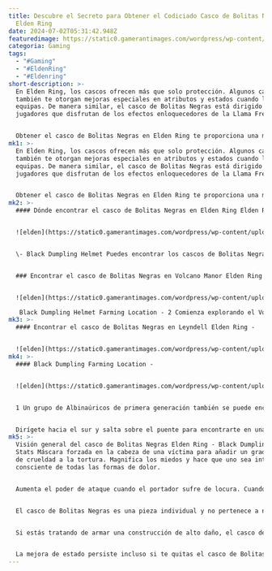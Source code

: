 ```yaml
---
title: Descubre el Secreto para Obtener el Codiciado Casco de Bolitas Negras en
  Elden Ring
date: 2024-07-02T05:31:42.948Z
featuredimage: https://static0.gamerantimages.com/wordpress/wp-content/uploads/2024/07/elden-ring-how-to-find-black-dumpling-helmet.jpeg?q=70&fit=contain&w=1140&h=&dpr=1
categoria: Gaming
tags:
  - "#Gaming"
  - "#EldenRing"
  - "#Eldenring"
short-description: >-
  En Elden Ring, los cascos ofrecen más que solo protección. Algunos cascos
  también te otorgan mejoras especiales en atributos y estados cuando los
  equipas. De manera similar, el casco de Bolitas Negras está dirigido a
  jugadores que disfrutan de los efectos enloquecedores de la Llama Frenética.


  Obtener el casco de Bolitas Negras en Elden Ring te proporciona una mejora temporal para todos los tipos de ataque cuando sufres el efecto de estado de locura. Ahora, con los nuevos talismanes introducidos en el DLC Shadow of the Erdtree, puedes combinarlos con el casco de Bolitas Negras para llevar tus construcciones de locura al siguiente nivel. Aquí te mostramos dónde puedes encontrar el casco de Bolitas Negras en Elden Ring.
mk1: >-
  En Elden Ring, los cascos ofrecen más que solo protección. Algunos cascos
  también te otorgan mejoras especiales en atributos y estados cuando los
  equipas. De manera similar, el casco de Bolitas Negras está dirigido a
  jugadores que disfrutan de los efectos enloquecedores de la Llama Frenética.


  Obtener el casco de Bolitas Negras en Elden Ring te proporciona una mejora temporal para todos los tipos de ataque cuando sufres el efecto de estado de locura. Ahora, con los nuevos talismanes introducidos en el DLC Shadow of the Erdtree, puedes combinarlos con el casco de Bolitas Negras para llevar tus construcciones de locura al siguiente nivel. Aquí te mostramos dónde puedes encontrar el casco de Bolitas Negras en Elden Ring.
mk2: >-
  #### Dónde encontrar el casco de Bolitas Negras en Elden Ring Elden Ring 


  ![elden](https://static0.gamerantimages.com/wordpress/wp-content/uploads/2024/07/elden-ring-black-dumpling-helmet.jpeg?q=70&fit=crop&w=1500&dpr=1 "elden")


  \- Black Dumpling Helmet Puedes encontrar los cascos de Bolitas Negras en los Albinaúricos de primera generación, ubicados en Volcano Manor y Leyndell. Puedes identificar fácilmente a estos enemigos por sus cascos únicos, que parecen un paño negro cubriendo sus rostros.


  ### Encontrar el casco de Bolitas Negras en Volcano Manor Elden Ring -


  ![elden](https://static0.gamerantimages.com/wordpress/wp-content/uploads/2024/07/elden-ring-black-dumpling-helmet-farming-location-2.jpg?q=70&fit=crop&w=1500&dpr=1 "elden")

   Black Dumpling Helmet Farming Location - 2 Comienza explorando el Volcano Manor y descubre el sitio de gracia del Salón de Huéspedes, ubicado en la región suroeste de la mansión. Sal del salón usando la puerta del noroeste para encontrar a un Albinaúrico de primera generación. Usando el corredor del sur, puedes entrar a otra área grande donde puedes farmear alrededor de cinco Albinaúricos adicionales para obtener el casco.
mk3: >-
  #### Encontrar el casco de Bolitas Negras en Leyndell Elden Ring - 


  ![elden](https://static0.gamerantimages.com/wordpress/wp-content/uploads/2024/07/elden-ring-black-dumpling-farming-location-1.jpeg?q=70&fit=crop&w=1500&dpr=1 "elden")
mk4: >-
  #### Black Dumpling Farming Location -


  ![elden](https://static0.gamerantimages.com/wordpress/wp-content/uploads/2024/07/elden-ring-black-dumpling-helmet-stats-1.jpeg?q=70&fit=crop&w=1500&dpr=1 "elden")


  1 Un grupo de Albinaúricos de primera generación también se puede encontrar en Leyndell. Comienza explorando las mazmorras y descubre el sitio de gracia del Balcón de la Avenida. Empieza desde el sitio de gracia y usa las escaleras del noroeste para llegar a un puente custodiado por un soldado de Leyndell.


  Dirígete hacia el sur y salta sobre el puente para encontrarte en una zona en ruinas donde puedes encontrar alrededor de cinco Albinaúricos de primera generación. Es importante notar que el casco de Bolitas Negras tiene una tasa de drop muy baja, por lo que se recomienda que tu descubrimiento sea al menos 100 y que uses la máscara de Lágrima Plateada mientras farmeas el equipo.
mk5: >-
  Visión general del casco de Bolitas Negras Elden Ring - Black Dumpling Helmet
  Stats Máscara forzada en la cabeza de una víctima para añadir un grado extra
  de crueldad a la tortura. Magnifica los miedos y hace que uno sea intensamente
  consciente de todas las formas de dolor.


  Aumenta el poder de ataque cuando el portador sufre de locura. Cuando el casco de Bolitas Negras se pone, el torturador ya no busca respuestas; solo infligir sufrimiento sin esperanza de alivio.


  El casco de Bolitas Negras es una pieza individual y no pertenece a ningún conjunto. Sufrir de locura mientras llevas el casco de Bolitas Negras aumenta el daño de todos tus ataques en un 10% durante 60 segundos.


  Si estás tratando de armar una construcción de alto daño, el casco de Bolitas Negras puede ser muy útil. Puedes acumular intencionalmente locura y sufrir el efecto de estado de locura usando hechizos como Aullido de Shabriri o usando un objeto como la Piedra de Llama Frenética. Combinar el casco de Bolitas Negras con el talismán Exaltación del Anciano puede ser muy poderoso, ya que el talismán aumenta tu poder de ataque en un 20% cuando se inflige locura en tu proximidad.


  La mejora de estado persiste incluso si te quitas el casco de Bolitas Negras y lo reemplazas por otro.
---
```

